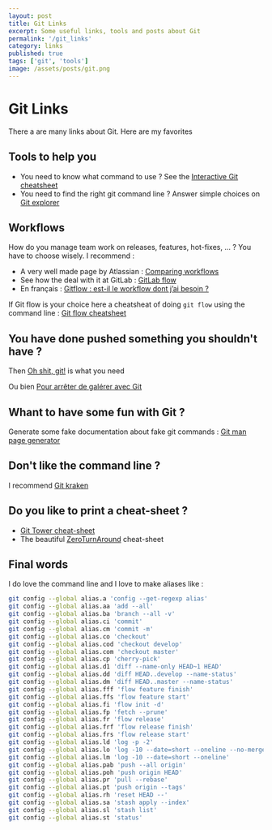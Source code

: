 ```yaml
---
layout: post
title: Git Links
excerpt: Some useful links, tools and posts about Git
permalink: '/git_links'
category: links
published: true
tags: ['git', 'tools']
image: /assets/posts/git.png
---
```

# Git Links

There a are many links about Git.
Here are my favorites

## Tools to help you

- You need to know what command to use ? 
See the [Interactive Git cheatsheet](http://ndpsoftware.com/git-cheatsheet.html)
- You need to find the right git command line ?
Answer simple choices on [Git explorer](https://gitexplorer.com/)

## Workflows 

How do you manage team work on releases, features, hot-fixes, ... ?
You have to choose wisely. I recommend :
- A very well made page by Atlassian : [Comparing workflows](https://www.atlassian.com/git/tutorials/comparing-workflows)
- See how the deal with it at GitLab : [GitLab flow](https://docs.gitlab.com/ee/workflow/gitlab_flow.html)
- En français : [Gitflow : est-il le workflow dont j’ai besoin ? ](http://blog.xebia.fr/2018/03/28/gitflow-est-il-le-workflow-dont-jai-besoin/)

If Git flow is your choice here a cheatsheat of doing `git flow` using the command line : [Git flow cheatsheet](https://danielkummer.github.io/git-flow-cheatsheet/)

## You have done pushed something you shouldn't have ?

Then [Oh shit, git!](http://ohshitgit.com/) is what you need

Ou bien [Pour arrêter de galérer avec Git](https://www.miximum.fr/blog/enfin-comprendre-git/)

## Whant to have some fun with Git ?

Generate some fake documentation about fake git commands : [Git man page generator](https://git-man-page-generator.lokaltog.net)

## Don't like the command line ?

I recommend [Git kraken](https://www.gitkraken.com/)

## Do you like to print a cheat-sheet ?

- [Git Tower cheat-sheet](https://www.git-tower.com/blog/git-cheat-sheet)
- The beautiful [ZeroTurnAround](files.zeroturnaround.com/pdf/zt_git_cheat_sheet.pdf) cheat-sheet

## Final words

I do love the command line and I love to make aliases like :

```bash
git config --global alias.a 'config --get-regexp alias'  
git config --global alias.aa 'add --all'  
git config --global alias.ba 'branch --all -v'  
git config --global alias.ci 'commit'  
git config --global alias.cm 'commit -m'  
git config --global alias.co 'checkout'  
git config --global alias.cod 'checkout develop'  
git config --global alias.com 'checkout master'  
git config --global alias.cp 'cherry-pick'  
git config --global alias.d1 'diff --name-only HEAD~1 HEAD'
git config --global alias.dd 'diff HEAD..develop --name-status'
git config --global alias.dm 'diff HEAD..master --name-status'
git config --global alias.fff 'flow feature finish'
git config --global alias.ffs 'flow feature start'
git config --global alias.fi 'flow init -d'
git config --global alias.fp 'fetch --prune'
git config --global alias.fr 'flow release'
git config --global alias.frf 'flow release finish'
git config --global alias.frs 'flow release start'
git config --global alias.ld 'log -p -2'
git config --global alias.lo 'log -10 --date=short --oneline --no-merges'
git config --global alias.lm 'log -10 --date=short --oneline'
git config --global alias.pab 'push --all origin'
git config --global alias.poh 'push origin HEAD'
git config --global alias.pr 'pull --rebase'
git config --global alias.pt 'push origin --tags'
git config --global alias.rh 'reset HEAD --'
git config --global alias.sa 'stash apply --index'
git config --global alias.sl 'stash list'
git config --global alias.st 'status'
```
